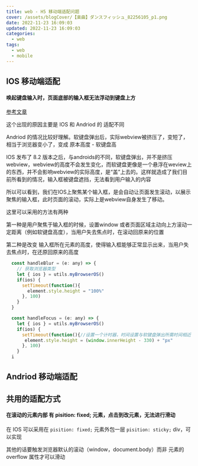 ```yaml
---
title: web - H5 移动端适配问题
cover: /assets/blogCover/【楽曲】ダンスフィッシュ_82256105_p1.png
date: 2022-11-23 16:09:03
updated: 2022-11-23 16:09:03
categories:
  - web
tags:
  - web
  - mobile
---
```


## IOS 移动端适配

#### 唤起键盘输入时，页面底部的输入框无法浮动到键盘上方

[参考文章](https://juejin.cn/post/7105950857014804516)

这个出现的原因主要是 IOS 和 Andriod 的 适配不同

Andriod 的情况比较好理解。软键盘弹出后，实际webview被挤压了，变短了，相当于浏览器变小了，变成 原本高度 - 软键盘高

IOS 发布了 8.2 版本之后，与androids的不同，软键盘弹出，并不是挤压webview，webview的高度不会发生变化，而软键盘更像是一个悬浮在weview上的东西，并不会影响webview的实际高度，是“盖”上去的。这样就造成了我们目前所看到的情况，输入框被键盘遮挡，无法看到用户输入的内容

所以可以看到，我们在IOS上聚焦某个输入框，是会自动让页面发生滚动，以展示聚焦的输入框，此时页面的滚动，实际上是webview自身发生了移动。

这里可以采用的方法有两种

第一种是用户聚焦于输入框的时候，设置window 或者页面区域主动向上方滚动一定距离（例如软键盘高度），当用户失去焦点时，在滚动回原来的位置

第二种是改变 输入框所在元素的高度，使得输入框能够正常显示出来，当用户失去焦点时，在还原回原来的高度

~~~js
  const handleBlur = (e: any) => {
    // 获取浏览器类型
    let { ios } = utils.myBrowserOS()
    if(ios) {
      setTimeout(function(){
        element.style.height = "100%"
      }, 100)
    }
  }

  const handleFocus = (e: any) => {
    let { ios } = utils.myBrowserOS()
    if(ios) {
      setTimeout(function(){//设置一个计时器，时间设置与软键盘弹出所需时间相近
       element.style.height = (window.innerHeight - 330) + "px"
      }, 100)
    }
  i

~~~

## Andriod 移动端适配


## 共用的适配方式

#### 在滚动的元素内部 有 pisition: fixed; 元素，点击到改元素，无法进行滑动

在 IOS 可以采用在 `pisition: fixed;` 元素外包一层 `pisition: sticky;` div，可以实现

其他的话要触发浏览器默认的滚动（window，document.body）而非 元素的 overflow 属性才可以滑动
